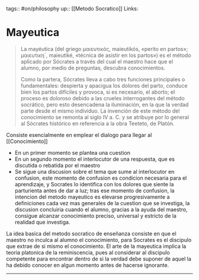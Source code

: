 tags:: #on/philosophy 
up:: [[Metodo Socratico]]
Links: 
# Mayeutica
> La mayéutica  (del griego μαιευτικóς, maieutikós, «perito en partos»; μαιευτικη´, maieutiké, «técnica de asistir en los partos») es el método aplicado por Sócrates a través del cual el maestro hace que el alumno, por medio de preguntas, descubra conocimientos.
>
> Como la partera, Sócrates lleva a cabo tres funciones principales o fundamentales: despierta y apacigua los dolores del parto, conduce bien los partos difíciles y provoca, si es necesario, el aborto; el proceso es doloroso debido a las crueles interrogantes del método socrático, pero esto desencadena la iluminación, en la que la verdad parte desde el mismo individuo. La invención de este método del conocimiento se remonta al siglo IV a. C. y se atribuye por lo general al Sócrates histórico en referencia a la obra Teeteto, de Platón.

Consiste esencialmente en emplear el dialogo para llegar al [[Conocimiento]]

- En un primer momento se plantea una cuestion
- En un segundo momento el interlocutor de una respuesta, que es discutida o rebatida por el maestro
- Se sigue una discusion sobre el tema que sume al interlocutor en confusion, este momento de confusion es condicion necesaria para el aprendizaje, y Socrates lo identifica con los dolores que siente la parturienta antes de dar a luz; tras ese momento de confusion, la intencion del metodo mayeutico es elevarse progresivamente a definiciones cada vez mas generales de la cuestion que se investiga, la discusion concluiria cuando el alumno, gracias a la ayuda del maestro, consigue alcanzar conocimiento preciso, universal y estricto de la realidad que investiga.

La idea basica del metodo socratico de enseñanza consiste en que el maestro no inculca al alumno el conocimiento, para Socrates es el discipulo que extrae de si mismo el conocimiento. El arte de la mayeutica implica la teoria platonica de la reminiscencia, pues al considerar al discipulo competente para encontrar dentro de si la verdad debe suponer de aquel la ha debido conocer en algun momento antes de hacerse ignorante.
___
